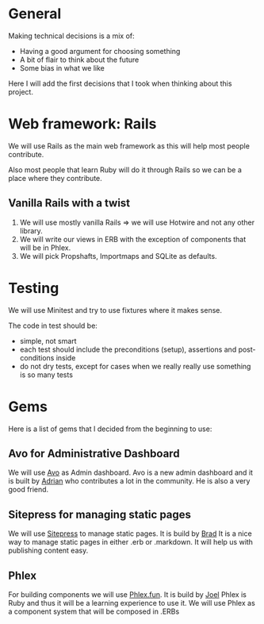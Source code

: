 # General

Making technical decisions is a mix of:
- Having a good argument for choosing something
- A bit of flair to think about the future
- Some bias in what we like

Here I will add the first decisions that I took when thinking about this project. 

# Web framework: Rails

We will use Rails as the main web framework as this will help most people contribute. 

Also most people that learn Ruby will do it through Rails so we can be a place where they contribute.

## Vanilla Rails with a twist

1. We will use mostly vanilla Rails => we will use Hotwire and not any other library. 
2. We will write our views in ERB with the exception of components that will be in Phlex. 
3. We will pick Propshafts, Importmaps and SQLite as defaults.

# Testing

We will use Minitest and try to use fixtures where it makes sense.

The code in test should be:
- simple, not smart
- each test should include the preconditions (setup), assertions and post-conditions inside
- do not dry tests, except for cases when we really really use something is so many tests

# Gems

Here is a list of gems that I decided from the beginning to use: 

## Avo for Administrative Dashboard

We will use [Avo](https://avohq.io) as Admin dashboard. 
Avo is a new admin dashboard and it is built by [Adrian](https://github.com/adrianthedev) who contributes a lot in the community. He is also a very good friend. 

## Sitepress for managing static pages

We will use [Sitepress](https://sitepress.cc) to manage static pages. It is build by [Brad](https://github.com/bradgessler)
It is a nice way to manage static pages in either .erb or .markdown. It will help us with publishing content easy. 

## Phlex

For building components we will use [Phlex.fun](https://phlex.fun). It is build by [Joel](https://github.com/joeldrapper)
Phlex is Ruby and thus it will be a learning experience to use it.
We will use Phlex as a component system that will be composed in .ERBs
